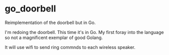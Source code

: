 # go_doorbell
Reimplementation of the doorbell but in Go.


I'm redoing the doorbell.
This time it's in Go. My first foray into the language so not a magnificent exemplar of good Golang.

It will use wifi to send ring commnds to each wireless speaker.
